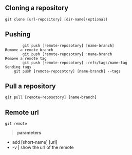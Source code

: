 
## Cloning a repository
    git clone [url-repository] [dir-name](optional)
    
## Pushing
    		git push [remote-reposotory] [name-branch]
	Remove a remote branch
    		git push [remote-reposotory] :name-branch
	Remove a remote tag
    		git push [remote-reposotory] :refs/tags/name-tag
	Sending tags
		git push [remote-reposotory] [name-branch] --tags

## Pull a repository
    git pull [remote-reposotory] [name-branch]
    
## Remote url
    git remote
> **parameters**
* add [short-name] [url]
* -v | show the url of the remote
